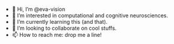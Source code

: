 - 👋 Hi, I’m @eva-vision
- 👀 I’m interested in computational and cognitive neurosciences.
- 🌱 I’m currently learning this (and that).
- 💞️ I’m looking to collaborate on cool stuffs.
- 📫 How to reach me: drop me a line!

<!---
eva-vision/eva-vision is a ✨ special ✨ repository because its `README.md` (this file) appears on your GitHub profile.
You can click the Preview link to take a look at your changes.
--->
